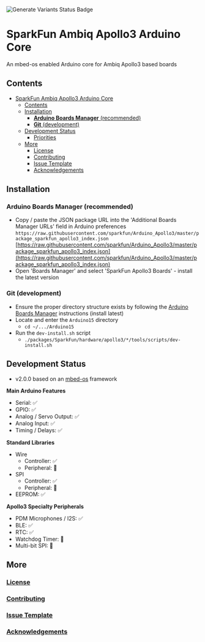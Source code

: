 ![Generate Variants Status Badge](https://github.com/sparkfun/Arduino_Apollo3/workflows/Generate%20Variants/badge.svg)

# SparkFun Ambiq Apollo3 Arduino Core
An mbed-os enabled Arduino core for Ambiq Apollo3 based boards

## Contents
- [SparkFun Ambiq Apollo3 Arduino Core](#sparkfun-ambiq-apollo3-arduino-core)
  - [Contents](#contents)
  - [Installation](#installation)
    - [**Arduino Boards Manager** (recommended)](#arduino-boards-manager-recommended)
    - [**Git** (development)](#git-development)
  - [Development Status](#development-status)
      - [Priorities](#priorities)
  - [More](#more)
    - [License](#license)
    - [Contributing](#contributing)
    - [Issue Template](#issue-template)
    - [Acknowledgements](#acknowledgements)

## Installation
### **Arduino Boards Manager** (recommended)
  - Copy / paste the JSON package URL into the 'Additional Boards Manager URLs' field in Arduino preferences
    ```https://raw.githubusercontent.com/sparkfun/Arduino_Apollo3/master/package_sparkfun_apollo3_index.json```
    [https://raw.githubusercontent.com/sparkfun/Arduino_Apollo3/master/package_sparkfun_apollo3_index.json](https://raw.githubusercontent.com/sparkfun/Arduino_Apollo3/master/package_sparkfun_apollo3_index.json)
  - Open 'Boards Manager' and select 'SparkFun Apollo3 Boards' - install the latest version
    
### **Git** (development)
  - Ensure the proper directory structure exists by following the [Arduino Boards Manager](#arduino-boards-manager) instructions (install latest)
  - Locate and enter the ```Arduino15``` directory
    - ```cd ~/.../Arduino15```
  - Run the ```dev-install.sh``` script
    - ```./packages/SparkFun/hardware/apollo3/*/tools/scripts/dev-install.sh```

## Development Status

* v2.0.0 based on an [mbed-os](https://github.com/ARMmbed/mbed-os) framework

**Main Arduino Features**
  * Serial: ✅
  * GPIO: ✅
  * Analog / Servo Output: ✅
  * Analog Input: ✅
  * Timing / Delays: ✅


**Standard Libraries**
  * Wire
    * Controller: ✅
    * Peripheral: 🤔
  * SPI
    * Controller: ✅
    * Peripheral: 🤔
  * EEPROM: ✅

**Apollo3 Specialty Peripherals**
  * PDM Microphones / I2S: ✅
  * BLE: ✅
  * RTC: ✅
  * Watchdog Timer: 🤔
  * Multi-bit SPI: 🤔

## More
### [License](./docs/ISSUES.md)
### [Contributing](./docs/CONTRIBUTING.md)
### [Issue Template](./docs/ISSUES.md)
### [Acknowledgements](./docs/ACKNOWLEDGEMENTS.md)
